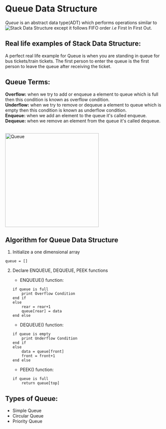 # **Queue Data Structure**
*Queue* is an abstract data type(ADT) which performs operations similar to ![Stack Data Structure](https://github.com/Somanyu/DataStructure/tree/main/Stack) except it follows FIFO order *i.e* First In First Out. 

## Real life examples of Stack Data Structure:
A perfect real life example for Queue is when you are standing in queue for bus tickets/train tickets. The first person to enter the queue is the first person to leave the queue after receiving the ticket. 

## Queue Terms:
**Overflow:** when we try to add or enqueue a element to queue which is full then this condition is known as overflow condition.<br>
**Underflow:** when we try to remove or dequeue a element to queue which is empty then this condition is known as underflow condition.<br>
**Enqueue:** when we add an element to the queue it's called enqueue.<br>
**Dequeue:** when we remove an element from the queue it's called dequeue.

<br>

<img src="https://www.codesdope.com/staticroot/images/ds/queue1.png" alt="Queue" height="300">

<br>

## Algorithm for Queue Data Structure

1. Initialize a one dimensional array
```
queue = []
```
2. Declare ENQUEUE, DEQUEUE, PEEK functions

    * ENQUEUE() function:
    ```
    if queue is full
        print Overflow Condition
    end if
    else 
        rear = rear+1
        queue[rear] = data
    end else
    ```
    * DEQUEUE() function:
    ```
    if queue is empty
        print Underflow Condition
    end if
    else
        data = queue[front]
        front = front+1
    end else
    ```
    * PEEK() function:
    ```
    if queue is full
        return queue[top]
    ```
## Types of Queue:
* Simple Queue
* Circular Queue 
* Priority Queue
